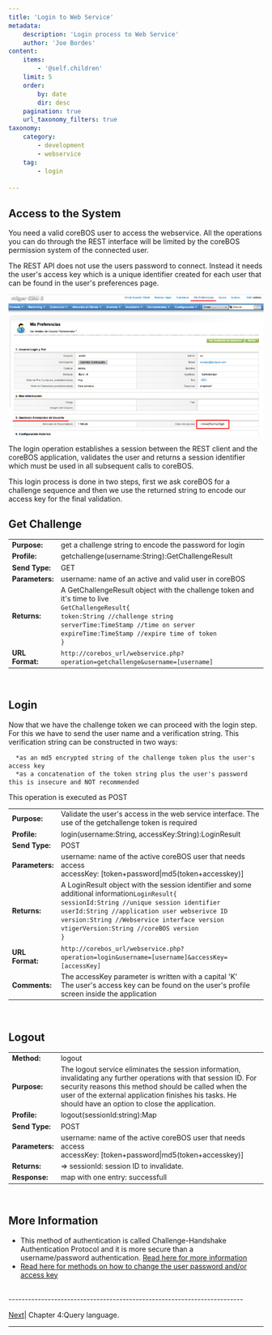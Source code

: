```yaml
---
title: 'Login to Web Service'
metadata:
    description: 'Login process to Web Service'
    author: 'Joe Bordes'
content:
    items:
        - '@self.children'
    limit: 5
    order:
        by: date
        dir: desc
    pagination: true
    url_taxonomy_filters: true
taxonomy:
    category:
        - development
        - webservice
    tag:
        - login
        
---
```


## Access to the System

You need a valid coreBOS user to access the webservice. All the
operations you can do through the REST interface will be limited by the
coreBOS permission system of the connected user.

The REST API does not use the users password to connect. Instead it
needs the user's access key which is a unique identifier created for
each user that can be found in the user's preferences page.

![](accesskey.png?width=100%)

The login operation establishes a session between the REST client and
the coreBOS application, validates the user and returns a session
identifier which must be used in all subsequent calls to coreBOS.

This login process is done in two steps, first we ask coreBOS for a
challenge sequence and then we use the returned string to encode our
access key for the final validation.

## Get Challenge



<table class="table table-striped">
<tbody>
<tr>
<td><strong>Purpose:</strong></td>
<td>get a challenge string to encode the password for login</th>
</tr>
<tr>
<td><strong>Profile:</strong></td>
<td>getchallenge(username:String):GetChallengeResult</td>
</tr>
<tr>
<td><strong>Send Type:</strong></td>
<td>GET</td>
</tr>
<tr>
<td><strong>Parameters:</strong></td>
<td>username: name of an active and valid user in coreBOS</td>
</tr>
<tr>
<td><strong>Returns:</strong></td>
<td>A GetChallengeResult object with the challenge token and it's time to live<br>
<code>GetChallengeResult{
token:String //challenge string
serverTime:TimeStamp //time on server
expireTime:TimeStamp //expire time of token
}</code></td>
</tr>
<tr>
<td><strong>URL Format:</strong></td>
<td><code>http://corebos_url/webservice.php?operation=getchallenge&amp;username=[username]</code></td>
</tr>
</tbody>
</table>

<br>

## Login

Now that we have the challenge token we can proceed with the login step.
For this we have to send the user name and a verification string. This
verification string can be constructed in two ways:

      *as an md5 encrypted string of the challenge token plus the user's access key
      *as a concatenation of the token string plus the user's password this is insecure and NOT recommended

This operation is executed as POST


<table class="table table-striped">
<tbody>
<tr>
<td><strong>Purpose:</strong></td>
<td>Validate the user's access in the web service interface. The use of the getchallenge token is required</th>
</tr>
<tr>
<td><strong>Profile:</strong></td>
<td>login(username:String, accessKey:String):LoginResult</td>
</tr>
<tr>
<td><strong>Send Type:</strong></td>
<td>POST</td>
</tr>
<tr>
<td><strong>Parameters:</strong></td>
<td>username: name of the active coreBOS user that needs access<br />
accessKey: [token+password|md5(token+accesskey)]</td>
</tr>
<tr>
<td><strong>Returns:</strong></td>
<td>A LoginResult object with the session identifier and some additional information<code>LoginResult{
sessionId:String //unique session identifier
userId:String //application user webserivce ID
version:String //Webservice interface version
vtigerVersion:String //coreBOS version
}</code></td>
</tr>
<tr>
<td><strong>URL Format:</strong></td>
<td><code>http://corebos_url/webservice.php?operation=login&amp;username=[username]&amp;accessKey=[accessKey]</code></td>
</tr>
<tr>
<td><strong>Comments:</strong></td>
<td>The accessKey parameter is written with a capital 'K'<br />
The user's access key can be found on the user's profile screen inside the application</td>
</tr>
</tbody>
</table>

<br>


## Logout

<table class="table table-striped">
<tbody>
<tr>
<td><strong>Method:</strong></td>
<td>logout</th>
</tr>
<tr>
<td><strong>Purpose:</strong></td>
<td>The logout service eliminates the session information, invalidating any further operations with that session ID. For security reasons this method should be called when the user of the external application finishes his tasks. He should have an option to close the application.</th>
</tr>
<tr>
<td><strong>Profile:</strong></td>
<td>logout(sessionId:string):Map</td>
</tr>
<tr>
<td><strong>Send Type:</strong></td>
<td>POST</td>
</tr>
<tr>
<td><strong>Parameters:</strong></td>
<td>username: name of the active coreBOS user that needs access<br />
accessKey: [token+password|md5(token+accesskey)]</td>
</tr>
<tr>
<td><strong>Returns:</strong></td>
<td>=&gt; sessionId: session ID to invalidate.</td>
</tr>
<tr>
<td><strong>Response:</strong></td>
<td>map with one entry: successfull</td>
</tr>
</tbody>
</table>

<br>

## More Information

-   This method of authentication is called Challenge-Handshake
    Authentication Protocol and it is more secure than a
    username/password authentication. [Read here for more
    information](https://tools.ietf.org/html/rfc1994)
-   [Read here for methods on how to change the user password and/or
    access key](http://localhost/coreBOSDocumentation/configuration-tools/webservice-development/methodreference#crud-users)


<br>
------------------------------------------------------------------------

[Next](http://localhost/coreBOSDocumentation/configuration-tools/webservice-development/querylanguage)| Chapter 4:Query language.

------------------------------------------------------------------------
